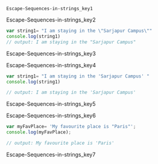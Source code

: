 ```ngMeta
Escape-Sequences-in-strings_key1
```

Escape-Sequences-in-strings_key2
```javascript
var string1= "I am staying in the \"Sarjapur Campus\""
console.log(string1)
// output: I am staying in the "Sarjapur Campus"

```
Escape-Sequences-in-strings_key3


Escape-Sequences-in-strings_key4
```javascript
var string1= "I am staying in the 'Sarjapur Campus' "
console.log(string1)

// output: I am staying in the 'Sarjapur Campus'

```
Escape-Sequences-in-strings_key5


Escape-Sequences-in-strings_key6
```javascript
var myFavPlace= 'My favourite place is "Paris"';
console.log(myFavPlace);

// output: My favourite place is 'Paris'

```
Escape-Sequences-in-strings_key7


